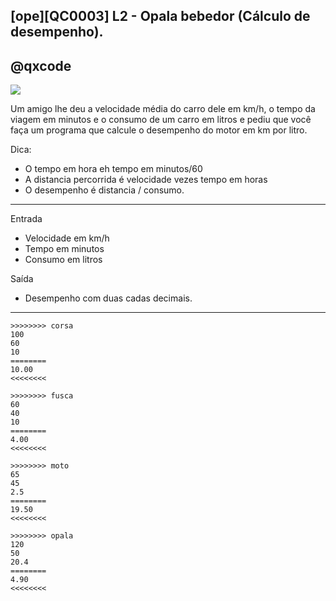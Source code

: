 ## [ope][QC0003] L2 - Opala bebedor (Cálculo de desempenho).
## @qxcode

![](https://raw.githubusercontent.com/qxcodefup/arcade/master/base/0003/logo.jpg)

Um amigo lhe deu a velocidade média do carro dele em km/h, o tempo da viagem em minutos e o consumo de um carro em litros e pediu que você faça um programa que calcule o desempenho do motor em km por litro.

Dica: 

- O tempo em hora eh tempo em minutos/60
- A distancia percorrida é velocidade vezes tempo em horas
- O desempenho é distancia / consumo.

---
Entrada
- Velocidade em km/h
- Tempo em minutos
- Consumo em litros

Saída
- Desempenho com duas cadas decimais.

---

```
>>>>>>>> corsa
100
60
10
========
10.00
<<<<<<<<

>>>>>>>> fusca
60
40
10
========
4.00
<<<<<<<<

>>>>>>>> moto
65
45
2.5
========
19.50
<<<<<<<<

>>>>>>>> opala
120
50
20.4
========
4.90
<<<<<<<<

```
